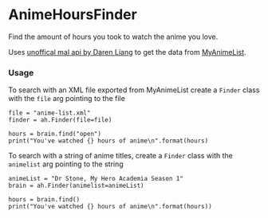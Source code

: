 # AnimeHoursFinder
Find the amount of hours you took to watch the anime you love.  

Uses [unoffical mal api by Daren Liang](https://github.com/darenliang/mal-api) to get the data from [MyAnimeList](https://myanimelist.net/).  

### Usage  
To search with an XML file exported from MyAnimeList create a `Finder` class with the `file` arg pointing to the file  
```
file = "anime-list.xml"
finder = ah.Finder(file=file)

hours = brain.find("open")
print("You've watched {} hours of anime\n".format(hours)
```  
  
To search with a string of anime titles, create a `Finder` class with the `animelist` arg pointing to the string
```
animeList = "Dr Stone, My Hero Academia Season 1"
brain = ah.Finder(animelist=animeList)

hours = brain.find()
print("You've watched {} hours of anime\n".format(hours))
```  
  
